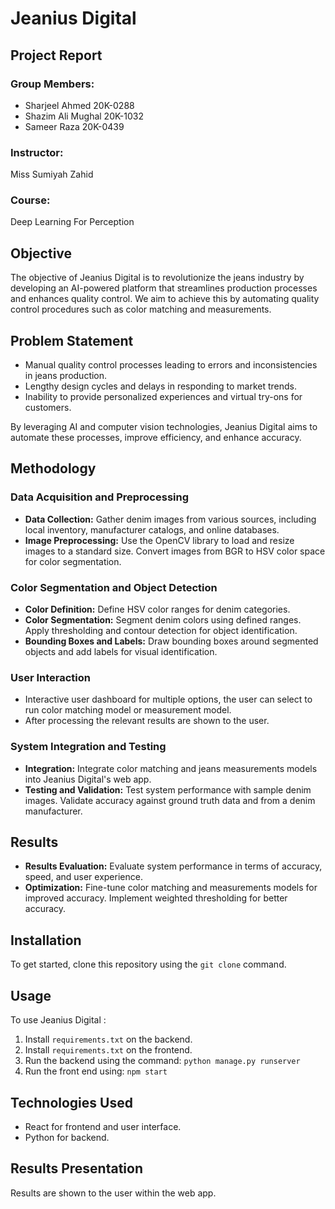 # Jeanius Digital

## Project Report

### Group Members:
- Sharjeel Ahmed 20K-0288
- Shazim Ali Mughal 20K-1032
- Sameer Raza 20K-0439

### Instructor:
Miss Sumiyah Zahid

### Course:
Deep Learning For Perception

## Objective

The objective of Jeanius Digital is to revolutionize the jeans industry by developing an AI-powered platform that streamlines production processes and enhances quality control. We aim to achieve this by automating quality control procedures such as color matching and measurements.

## Problem Statement

- Manual quality control processes leading to errors and inconsistencies in jeans production.
- Lengthy design cycles and delays in responding to market trends.
- Inability to provide personalized experiences and virtual try-ons for customers.

By leveraging AI and computer vision technologies, Jeanius Digital aims to automate these processes, improve efficiency, and enhance accuracy.

## Methodology

### Data Acquisition and Preprocessing
- **Data Collection:** Gather denim images from various sources, including local inventory, manufacturer catalogs, and online databases.
- **Image Preprocessing:** Use the OpenCV library to load and resize images to a standard size. Convert images from BGR to HSV color space for color segmentation.

### Color Segmentation and Object Detection
- **Color Definition:** Define HSV color ranges for denim categories.
- **Color Segmentation:** Segment denim colors using defined ranges. Apply thresholding and contour detection for object identification.
- **Bounding Boxes and Labels:** Draw bounding boxes around segmented objects and add labels for visual identification.

### User Interaction
- Interactive user dashboard for multiple options, the user can select to run color matching model or measurement model.
- After processing the relevant results are shown to the user.

### System Integration and Testing
- **Integration:** Integrate color matching and jeans measurements models into Jeanius Digital's web app.
- **Testing and Validation:** Test system performance with sample denim images. Validate accuracy against ground truth data and from a denim manufacturer.

## Results

- **Results Evaluation:** Evaluate system performance in terms of accuracy, speed, and user experience.
- **Optimization:** Fine-tune color matching and measurements models for improved accuracy. Implement weighted thresholding for better accuracy.

## Installation

To get started, clone this repository using the `git clone` command.

## Usage

To use Jeanius Digital :

1. Install `requirements.txt` on the backend.
2. Install `requirements.txt` on the frontend.
3. Run the backend using the command: `python manage.py runserver `
4. Run the front end using: `npm start`

## Technologies Used

- React for frontend and user interface.
- Python for backend.

## Results Presentation

Results are shown to the user within the web app.
